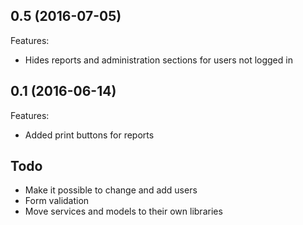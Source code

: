 ## 0.5 (2016-07-05)
Features:
  - Hides reports and administration sections for users not logged in

## 0.1 (2016-06-14)
Features:
  - Added print buttons for reports

## Todo
- Make it possible to change and add users
- Form validation
- Move services and models to their own libraries
